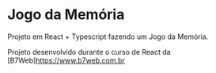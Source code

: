 # Jogo da Memória

Projeto em React + Typescript fazendo um Jogo da Memória.

Projeto desenvolvido durante o curso de React da [B7Web]<https://www.b7web.com.br>

